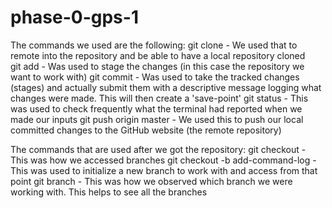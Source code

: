 # phase-0-gps-1

The commands we used are the following:
git clone 
	- We used that to remote into the repository and be able to have a local repository cloned  
git add 
	- Was used to stage the changes (in this case the repository we want to work with)
git commit
	- Was used to take the tracked changes (stages) and actually submit them with a descriptive message logging what changes were made. This will then create a 'save-point'
git status
	- This was used to check frequently what the terminal had reported when we made our inputs
git push origin master
	- We used this to push our local committed changes to the GitHub website (the remote repository)

The commands that are used after we got the repository:
git checkout
	- This was how we accessed branches
git checkout -b add-command-log
	- This was used to initialize a new branch to work with and access from that point
git branch
	- This was how we observed which branch we were working with. This helps to see all the branches

